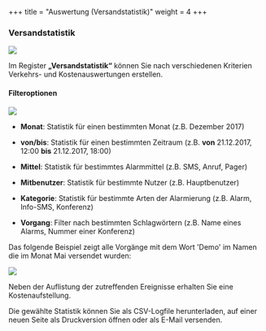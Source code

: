 +++
title = "Auswertung (Versandstatistik)"
weight = 4
+++


### Versandstatistik

![](/img/status_versandstatistik.png?width=1000px&classes=shadow)

Im Register **„Versandstatistik“** können Sie nach verschiedenen Kriterien Verkehrs- und Kostenauswertungen
erstellen.   

#### Filteroptionen

![](/img/status_versandstatistik_statistik.png?classes=shadow)


 - **Monat**: Statistik für einen bestimmten Monat (z.B. Dezember 2017)
 
 - **von/bis**: Statistik für einen bestimmten Zeitraum (z.B. **von** 21.12.2017, 12:00 **bis** 21.12.2017, 18:00)
 
 - **Mittel**: Statistik für bestimmtes Alarmmittel (z.B. SMS, Anruf, Pager)
 
 - **Mitbenutzer**: Statistik für bestimmte Nutzer (z.B. Hauptbenutzer)
 
 - **Kategorie**: Statistik für bestimmte Arten der Alarmierung (z.B. Alarm, Info-SMS, Konferenz)
 
 - **Vorgang**: Filter nach bestimmten Schlagwörtern (z.B. Name eines Alarms, Nummer einer Konferenz)
 
Das folgende Beispiel zeigt alle Vorgänge mit dem Wort 'Demo' im Namen die im Monat Mai versendet wurden:

![](/img/status_versandstatistik_statistik_demo.png?classes=shadow)

Neben der Auflistung der zutreffenden Ereignisse erhalten Sie eine Kostenaufstellung. 

Die gewählte Statistik können Sie als CSV-Logfile herunterladen, auf einer neuen Seite als Druckversion öffnen oder als E-Mail versenden.





